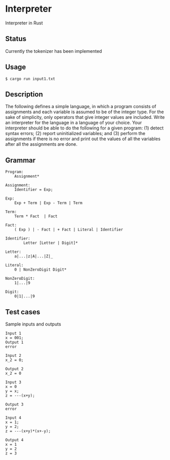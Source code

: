# Interpreter
Interpreter in Rust

## Status
Currently the tokenizer has been implemented

## Usage
`$ cargo run input1.txt`

## Description
The following defines a simple language, in which a program consists of assignments and each variable is assumed to be of the integer type. For the sake of simplicity, only operators that give integer values are included. Write an interpreter for the language in a language of your choice. Your interpreter should be able to do the following for a given program: (1) detect syntax errors; (2) report uninitialized variables; and (3) perform the assignments if there is no error and print out the values of all the variables after all the assignments are done.

## Grammar
```
Program:
	Assignment*

Assignment:
	Identifier = Exp;

Exp: 
	Exp + Term | Exp - Term | Term

Term:
	Term * Fact  | Fact

Fact:
	( Exp ) | - Fact | + Fact | Literal | Identifier

Identifier:
     	Letter [Letter | Digit]*

Letter:
	a|...|z|A|...|Z|_

Literal:
	0 | NonZeroDigit Digit*
		
NonZeroDigit:
	1|...|9

Digit:
	0|1|...|9
```

## Test cases
Sample inputs and outputs
```
Input 1
x = 001;
Output 1
error

Input 2
x_2 = 0;

Output 2
x_2 = 0

Input 3
x = 0
y = x;
z = ---(x+y);

Output 3
error

Input 4
x = 1;
y = 2;
z = ---(x+y)*(x+-y);

Output 4
x = 1
y = 2
z = 3

```

